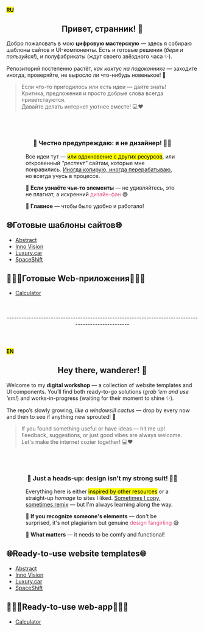 <h4><mark>RU</mark></h1>
<h2 align="center">Привет, странник! 👋</h2>

<div align="left">
  <p>Добро пожаловать в мою <strong>цифровую мастерскую</strong> — здесь я собираю шаблоны сайтов и UI-компоненты. Есть и готовые решения (<em>бери и пользуйся!</em>), и полуфабрикаты (ждут своего звёздного часа ✨).</p>

  <p>Репозиторий постепенно растёт, <em>как кактус на подоконнике</em> — заходите иногда, проверяйте, не выросло ли что-нибудь новенькое! 🌵</p>

  <blockquote>
  Если что-то пригодилось или есть идеи — дайте знать!<br>
  Критика, предложения и просто добрые слова всегда приветствуются.<br>
  Давайте делать интернет уютнее вместе! 💻❤️
  </blockquote>
</div>



<br>
<br>



<h3 align="center">🚨 Честно предупреждаю: я не дизайнер! 🎨❌</h3>

<div align="left" style="margin: 0 auto; max-width: 80%">
  <p>Все идеи тут — <mark>или вдохновение с других ресурсов</mark>, или откровенный <em>"респект"</em> сайтам, которые мне понравились. <u>Иногда копирую, иногда перерабатываю</u>, но всегда учусь в процессе.</p>

  <div>
  <p>🔎 <strong>Если узнаёте чьи-то элементы</strong> — не удивляйтесь, это не плагиат, а искренний <span style="color: #e64980">дизайн-фан</span> 😅</p>
  <p>🎯 <strong>Главное</strong> — чтобы было удобно и работало!</p>
  </div>
</div>

<h2>🌐Готовые шаблоны сайтов🌐</h2>
<ul>
  <li><a href="https://schachend.github.io/Abstract__Website/">Abstract</a></li>
  <li><a href="https://schachend.github.io/Inno-Vision__Website/">Inno Vision</a></li>
  <li><a href="https://schachend.github.io/Luxury.car__Website/">Luxury.car</a></li>
  <li><a href="https://schachend.github.io/SpaceShift__Website/">SpaceShift</a></li>
</ul>

<h2>👨🏻‍💻Готовые Web-приложения👨🏻‍💻</h2>
<ul>
  <li><a href="https://schachend.github.io/Calculator__Web-App/">Calculator</a></li>
</ul>




<br>
<br>
<div align="center">----------------------------------------------------------------------------------------------------</div>
<br>
<br>



<h4><mark>EN</mark></h1>
<h2 align="center">Hey there, wanderer! 👋</h2>

<div align="left">
  <p>Welcome to my <strong>digital workshop</strong> — a collection of website templates and UI components. You’ll find both ready-to-go solutions (<em>grab ’em and use ’em!</em>) and works-in-progress (waiting for their moment to shine ✨).</p>

  <p>The repo’s slowly growing, <em>like a windowsill cactus</em> — drop by every now and then to see if anything new sprouted! 🌵</p>

  <blockquote>
  If you found something useful or have ideas — hit me up!<br>
  Feedback, suggestions, or just good vibes are always welcome.<br>
  Let's make the internet cozier together! 💻❤️ 
  </blockquote>
</div>



<br>
<br>



<h3 align="center">🚨 Just a heads-up: design isn't my strong suit! 🎨❌</h3>

<div align="left" style="margin: 0 auto; max-width: 80%">
  <p>Everything here is either <mark>inspired by other resources</mark> or a straight-up <em>homage</em> to sites I liked. <u>Sometimes I copy, sometimes remix</u> — but I'm always learning along the way.</p>

  <div>
  <p>🔎 <strong>If you recognize someone's elements</strong> — don't be surprised, it's not plagiarism but genuine <span style="color: #e64980">design fangirling</span> 😅</p>
  <p>🎯 <strong>What matters</strong> — it needs to be comfy and functional!</p>
  </div>
</div>

<h2>🌐Ready-to-use website templates🌐</h2>
<ul>
  <li><a href="https://schachend.github.io/Abstract__Website/">Abstract</a></li>
  <li><a href="https://schachend.github.io/Inno-Vision__Website/">Inno Vision</a></li>
  <li><a href="https://schachend.github.io/Luxury.car__Website/">Luxury.car</a></li>
  <li><a href="https://schachend.github.io/SpaceShift__Website/">SpaceShift</a></li>
</ul>

<h2>👨🏻‍💻Ready-to-use web-app👨🏻‍💻</h2>
<ul>
  <li><a href="https://schachend.github.io/Calculator__Web-App/">Calculator</a></li>
</ul>
